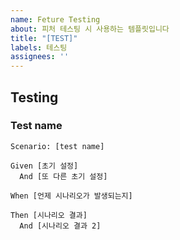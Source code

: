 ```yaml
---
name: Feture Testing
about: 피처 테스팅 시 사용하는 템플릿입니다
title: "[TEST]"
labels: 테스팅
assignees: ''
---
```


## Testing

### Test name

```gherkin
Scenario: [test name]

Given [초기 설정]
  And [또 다른 초기 설정]

When [언제 시나리오가 발생되는지]

Then [시나리오 결과]
  And [시나리오 결과 2]
```

```js
```
